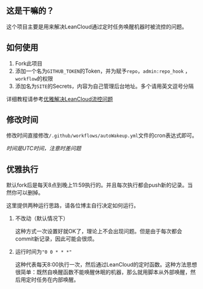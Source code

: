 ## 这是干嘛的？

这个项目主要是用来解决LeanCloud通过定时任务唤醒机器时被流控的问题。


## 如何使用

1. Fork此项目
2. 添加一个名为`GITHUB_TOKEN`的Token，并为赋予`repo`，`admin:repo_hook` ， `workflow`的权限
3. 添加名为`SITE`的Secrets，内容为自己管理后台地址。多个请用英文逗号分隔

详细教程请参考[优雅解决LeanCloud流控问题](https://www.antmoe.com/posts/ff6aef7b/index.html#开始尝试)

## 修改时间

修改时间直接修改`/.github/workflows/autoWakeup.yml`文件的cron表达式即可。

*时间是UTC时间，注意时差问题*

## 优雅执行

默认fork后是每天8点到晚上11:59执行的。并且每次执行都会push新的记录。当然你可以删掉。

这里提供两种运行思路，请各位博主自行决定如何运行。

1. 不改动（默认情况下）

   这种方式一次设置好就OK了，理论上不会出现问题。但是由于每次都会commit新记录，因此可能会很烦。

2. 运行时间为`"0 0 * * *"`

   这种代表每天8:00执行一次，然后通过LeanCloud的定时函数。这种方法思想很简单：既然自唤醒函数不能唤醒休眠的机器，那么就用脚本从外部唤醒，然后用定时任务在内部唤醒。

